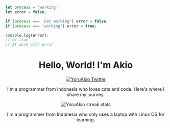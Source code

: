 ```javascript
let process = 'working';
let error = false;

if (process === 'not working') error = false;
if (process === 'working') error = true;

console.log(error);
// => true
// It work with error
```



<div align="center">
  <h1>Hello, World! I'm Akio</h1>
  <a href="https://twitter.com/YoruAkio">
    <img alt="YoruAkio Twitter" src="https://img.shields.io/badge/Twitter-1DA1F2?style=for-the-badge&logo=twitter&logoColor=white" />
  </a>
  <p>I'm a programmer from Indonesia who loves cats and code. Here's where I share my journey.</p>
  
  <img alt="YoruAkio streak stats" src="https://github-readme-streak-stats.herokuapp.com/?user=cloudcaptcha" />

  <p>I'm a programmer from Indonesia who only uses a laptop with Linux OS for learning.</p>
  </div>
